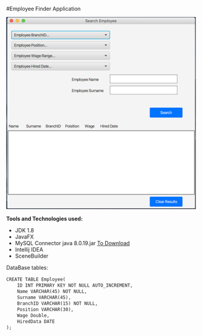 #Employee Finder Application

![alt text](https://github.com/ahmetduser/EmployeeFinderApplication/blob/master/ProjectScreenshot.png?raw=true)


**Tools and Technologies used:**

- JDK 1.8
- JavaFX
- MySQL Connector java 8.0.19.jar [To Download](https://dev.mysql.com/downloads/connector/j/)
- Intellij IDEA
- SceneBuilder

DataBase tables:

```
CREATE TABLE Employee(
	ID INT PRIMARY KEY NOT NULL AUTO_INCREMENT,
    Name VARCHAR(45) NOT NULL,
    Surname VARCHAR(45),
    BranchID VARCHAR(15) NOT NULL,
    Position VARCHAR(30),
    Wage Double,
    HiredData DATE
);
```